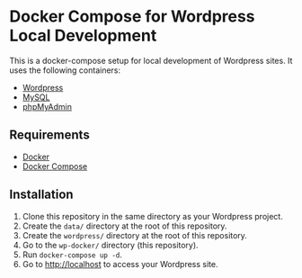 Docker Compose for Wordpress Local Development
==============================================

This is a docker-compose setup for local development of Wordpress sites. 
It uses the following containers:

* [Wordpress](https://hub.docker.com/_/wordpress/)
* [MySQL](https://hub.docker.com/_/mysql/)
* [phpMyAdmin](https://hub.docker.com/r/phpmyadmin/phpmyadmin/)

## Requirements

* [Docker](https://www.docker.com/)
* [Docker Compose](https://docs.docker.com/compose/)

## Installation

1. Clone this repository in the same directory as your Wordpress project.
2. Create the `data/` directory at the root of this repository.
3. Create the `wordpress/` directory at the root of this repository.
4. Go to the `wp-docker/` directory (this repository).
5. Run `docker-compose up -d`.
6. Go to [http://localhost](http://localhost) to access your Wordpress site.


